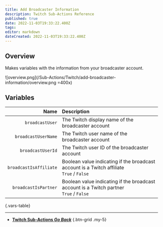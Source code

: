 ```yaml
---
title: Add Broadcaster Information
description: Twitch Sub-Actions Reference
published: true
date: 2022-11-03T19:33:22.400Z
tags: 
editor: markdown
dateCreated: 2022-11-03T19:33:22.400Z
---
```


## Overview
Makes variables with the information from your broadcaster account.

![overview.png](/Sub-Actions/Twitch/add-broadcaster-information/overview.png =400x)

## Variables
Name | Description
----:|:------------
`broadcastUser` | The Twitch display name of the broadcaster account
`broadcastUserName` | The Twitch user name of the broadcaster account
`broadcastUserId` | The Twitch user ID of the broadcaster account
`broadcastIsAffiliate` | Boolean value indicating if the broadcast account is a Twitch affiliate <br> `True` / `False`
`broadcastIsPartner` | Boolean value indicating if the broadcast account is a Twitch partner <br> `True` / `False`
{.vars-table}

---

- [<i class="mdi mdi-chevron-left"></i>**Twitch Sub-Actions *Go Back***](/Sub-Actions/Twitch)
{.btn-grid .my-5}